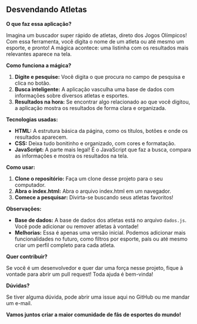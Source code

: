 ## Desvendando Atletas

**O que faz essa aplicação?**

Imagina um buscador super rápido de atletas, direto dos Jogos Olímpicos!  Com essa ferramenta, você digita o nome de um atleta ou até mesmo um esporte, e pronto! A mágica acontece: uma listinha com os resultados mais relevantes aparece na tela. 

**Como funciona a mágica?**

1. **Digite e pesquise:** Você digita o que procura no campo de pesquisa e clica no botão.
2. **Busca inteligente:** A aplicação vasculha uma base de dados com informações sobre diversos atletas e esportes.
3. **Resultados na hora:** Se encontrar algo relacionado ao que você digitou, a aplicação mostra os resultados de forma clara e organizada.

**Tecnologias usadas:**

* **HTML:** A estrutura básica da página, como os títulos, botões e onde os resultados aparecem.
* **CSS:** Deixa tudo bonitinho e organizado, com cores e formatação.
* **JavaScript:** A parte mais legal! É o JavaScript que faz a busca, compara as informações e mostra os resultados na tela.

**Como usar:**

1. **Clone o repositório:** Faça um clone desse projeto para o seu computador.
2. **Abra o index.html:** Abra o arquivo index.html em um navegador.
3. **Comece a pesquisar:** Divirta-se buscando seus atletas favoritos!

**Observações:**

* **Base de dados:** A base de dados dos atletas está no arquivo `dados.js`. Você pode adicionar ou remover atletas à vontade!
* **Melhorias:** Essa é apenas uma versão inicial. Podemos adicionar mais funcionalidades no futuro, como filtros por esporte, país ou até mesmo criar um perfil completo para cada atleta.

**Quer contribuir?**

Se você é um desenvolvedor e quer dar uma força nesse projeto, fique à vontade para abrir um pull request! Toda ajuda é bem-vinda! 

**Dúvidas?**

Se tiver alguma dúvida, pode abrir uma issue aqui no GitHub ou me mandar um e-mail. 

**Vamos juntos criar a maior comunidade de fãs de esportes do mundo!** 

